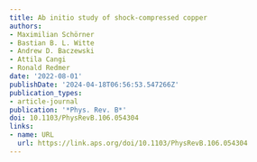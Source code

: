 ```yaml
---
title: Ab initio study of shock-compressed copper
authors:
- Maximilian Schörner
- Bastian B. L. Witte
- Andrew D. Baczewski
- Attila Cangi
- Ronald Redmer
date: '2022-08-01'
publishDate: '2024-04-18T06:56:53.547266Z'
publication_types:
- article-journal
publication: '*Phys. Rev. B*'
doi: 10.1103/PhysRevB.106.054304
links:
- name: URL
  url: https://link.aps.org/doi/10.1103/PhysRevB.106.054304
---
```

